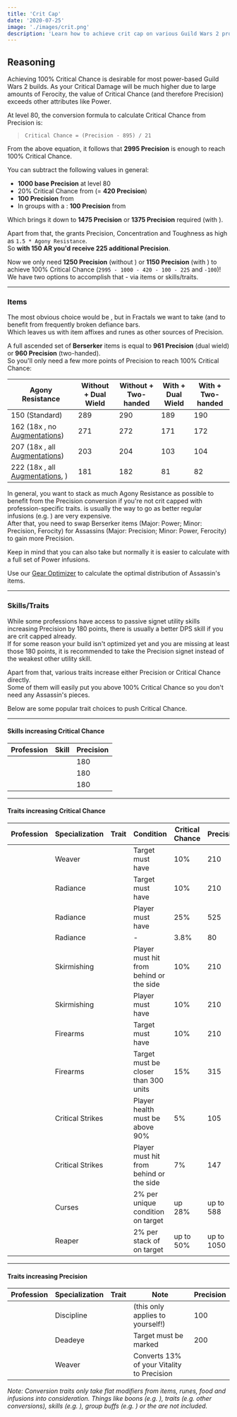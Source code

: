 ```yaml
---
title: 'Crit Cap'
date: '2020-07-25'
image: './images/crit.png'
description: 'Learn how to achieve crit cap on various Guild Wars 2 professions.'
---
```


## Reasoning

Achieving 100% Critical Chance is desirable for most power-based Guild Wars 2 builds. As your Critical Damage will be much higher due to large amounts of Ferocity, the value of Critical Chance (and therefore Precision) exceeds other attributes like Power.

At level 80, the conversion formula to calculate Critical Chance from Precision is:

> `Critical Chance = (Precision - 895) / 21`

From the above equation, it follows that **2995 Precision** is enough to reach 100% Critical Chance.

You can subtract the following values in general:

- **1000 base Precision** at level 80
- 20% Critical Chance from **<Boon name="Fury"/>** (= **420 Precision**)
- **100 Precision** from **<Skill name="Banner of Discipline"/>**
- In groups with a <Specialization eliteSpecialization="Druid"/>: **100 Precision** from **<Trait name="Spotter"/>**

Which brings it down to **1475 Precision** or **1375 Precision** required (with <Trait name="Spotter"/>).

Apart from that, the <Item id="79722"/> grants Precision, Concentration and Toughness as high as `1.5 * Agony Resistance`.  
So **with 150 AR you'd receive 225 additional Precision**.

Now we only need **1250 Precision** (without <Trait name="Spotter"/>) or **1150 Precision** (with <Trait name="Spotter"/>) to achieve 100% Critical Chance (`2995 - 1000 - 420 - 100 - 225` and `-100`)!  
We have two options to accomplish that - via items or skills/traits.

---

### Items

The most obvious choice would be <Item name="Accuracy" type="Sigil"/>, but in Fractals we want to take <Item name="Impact" type="Sigil"/> (and <Item name="Force" type="Sigil"/> to benefit from frequently broken defiance bars.  
Which leaves us with item affixes and runes as other sources of Precision.

A full ascended set of **Berserker** items is equal to **961 Precision** (dual wield) or **960 Precision** (two-handed).  
So you'll only need a few more points of Precision to reach 100% Critical Chance:

| Agony Resistance                                                                                                                         | Without <Trait name="Spotter"/> + Dual Wield | Without <Trait name="Spotter"/> + Two-handed | With <Trait name="Spotter"/> + Dual Wield | With <Trait name="Spotter"/> + Two-handed |
| ---------------------------------------------------------------------------------------------------------------------------------------- | -------------------------------------------- | -------------------------------------------- | ----------------------------------------- | ----------------------------------------- |
| 150 (Standard)                                                                                                                           | 289                                          | 290                                          | 189                                       | 190                                       |
| 162 (18x <Item id="37131" disableText/>, no [Augmentations](https://wiki.guildwars2.com/wiki/Account_Augmentation))                      | 271                                          | 272                                          | 171                                       | 172                                       |
| 207 (18x <Item id="37131" disableText/>, all [Augmentations](https://wiki.guildwars2.com/wiki/Account_Augmentation))                     | 203                                          | 204                                          | 103                                       | 104                                       |
| 222 (18x <Item id="37131" disableText/>, all [Augmentations](https://wiki.guildwars2.com/wiki/Account_Augmentation), <Item id="70596"/>) | 181                                          | 182                                          | 81                                        | 82                                        |

In general, you want to stack as much Agony Resistance as possible to benefit from the Precision conversion if you're not crit capped with profession-specific traits. <Item id="37131"/> is usually the way to go as better regular infusions (e.g. <Item id="49439"/>) are very expensive.  
After that, you need to swap Berserker items (Major: Power; Minor: Precision, Ferocity) for Assassins (Major: Precision; Minor: Power, Ferocity) to gain more Precision.

Keep in mind that you can also take <Item id="37132"/> but normally it is easier to calculate with a full set of Power infusions.

Use our [Gear Optimizer](http://old.discretize.eu) to calculate the optimal distribution of Assassin's items.

---

### Skills/Traits

While some professions have access to passive signet utility skills increasing Precision by 180 points, there is usually a better DPS skill if you are crit capped already.  
If for some reason your build isn't optimized yet and you are missing at least those 180 points, it is recommended to take the Precision signet instead of the weakest other utility skill.

Apart from that, various traits increase either Precision or Critical Chance directly.  
Some of them will easily put you above 100% Critical Chance so you don't need any Assassin's pieces.

Below are some popular trait choices to push Critical Chance.

---

#### Skills increasing Critical Chance

| Profession                            | Skill                             | Precision |
| ------------------------------------- | --------------------------------- | --------- |
| <Specialization name="Warrior"/>      | <Skill name="Signet of Fury"/>    | 180       |
| <Specialization name="Thief"/>        | <Skill name="Signet of Agility"/> | 180       |
| <Specialization name="Elementalist"/> | <Skill name="Signet of Fire"/>    | 180       |

---

#### Traits increasing Critical Chance

| Profession                            | Specialization   | Trait                               | Condition                                                   | Critical Chance | Precision  |
| ------------------------------------- | ---------------- | ----------------------------------- | ----------------------------------------------------------- | --------------- | ---------- |
| <Specialization name="Elementalist"/> | Weaver           | <Trait name="Superior Elements"/>   | Target must have <Condition name="Weakness"/>               | 10%             | 210        |
| <Specialization name="Guardian"/>     | Radiance         | <Trait name="Radiant Power"/>       | Target must have <Condition name="Burning"/>                | 10%             | 210        |
| <Specialization name="Guardian"/>     | Radiance         | <Trait name="Righteous Instincts"/> | Player must have <Boon name="Retaliation"/>                 | 25%             | 525       |
| <Specialization name="Guardian"/>     | Radiance         | <Trait name="Right-Hand Strength"/> | -                                 | 3.8%            | 80         |
| <Specialization name="Ranger"/>       | Skirmishing      | <Trait name="Hunters Tactics"/>     | Player must hit from behind or the side                     | 10%             | 210        |
| <Specialization name="Ranger"/>       | Skirmishing      | <Trait name="Vicious Quarry"/>      | Player must have <Boon name="Fury"/>                        | 10%             | 210        |
| <Specialization name="Engineer"/>     | Firearms         | <Trait name="Hematic Focus"/>       | Target must have <Condition name="Bleeding"/>               | 10%             | 210        |
| <Specialization name="Engineer"/>     | Firearms         | <Trait name="High Caliber"/>        | Target must be closer than 300 units                        | 15%             | 315        |
| <Specialization name="Thief"/>        | Critical Strikes | <Trait name="Keen Observer"/>       | Player health must be above 90%                             | 5%              | 105        |
| <Specialization name="Thief"/>        | Critical Strikes | <Trait name="Twin Fangs"/>          | Player must hit from behind or the side                     | 7%              | 147        |
| <Specialization name="Necromancer"/>  | Curses           | <Trait name="Target the Weak"/>     | 2% per unique condition on target                           | up 28%          | up to 588  |
| <Specialization name="Necromancer"/>  | Reaper           | <Trait name="Decimate Defenses"/>   | 2% per stack of <Condition name="Vulnerability"/> on target | up to 50%       | up to 1050 |

---

#### Traits increasing Precision

| Profession                            | Specialization | Trait                                 | Note                                                                  | Precision |
| ------------------------------------- | -------------- | ------------------------------------- | --------------------------------------------------------------------- | --------- |
| <Specialization name="Warrior"/>      | Discipline     | <Trait name="Doubled Standards"/>     | <Skill name="Banner of Discipline"/> (this only applies to yourself!) | 100       |
| <Specialization name="Thief"/>        | Deadeye        | <Trait name="Be Quick or Be Killed"/> | Target must be marked                                                 | 200       |
| <Specialization name="Elementalist"/> | Weaver         | <Trait name="Elements of Rage"/>      | Converts 13% of your Vitality to Precision                            |           |

_Note: Conversion traits only take flat modifiers from items, runes, food and infusions into consideration. Things like boons (e.g. <Boon name="Might"/>), traits (e.g. other conversions), skills (e.g. <Skill name="Signet of Fury"/>), group buffs (e.g. <Skill name="Banner of Strength"/>) or the <Item id="79722"/> are not included._
